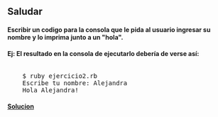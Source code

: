 ## Saludar

 #### Escribir un codigo para la consola que le pida al usuario ingresar su nombre y lo imprima junto a un "hola".

 #### Ej: El resultado en la consola de ejecutarlo debería de verse así:

<pre> 
    $ ruby ejercicio2.rb
    Escribe tu nombre: Alejandra
    Hola Alejandra!
</pre> 

 #### [Solucion][2]

 [2]:/Ejercicio2/ejercicio2.rb